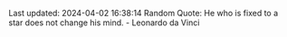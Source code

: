 Last updated: 2024-04-02 16:38:14
Random Quote: He who is fixed to a star does not change his mind. - Leonardo da Vinci